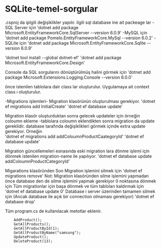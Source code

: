 # SQLite-temel-sorgular
.csproj da iplgili değişiklikler yapılır.
ilgili sql database ine ait packeage lar
 -SQL Server için 'dotnet add package Microsoft.EntityFrameworkCore.SqlServer --version 6.0.9'
 -MySQL için 'dotnet add package Pomelo.EntityFrameworkCore.MySql --version 6.0.2'
 -SQLite için 'dotnet add package Microsoft.EntityFrameworkCore.Sqlite --version 6.0.9'
 
  'dotnet tool install  --global dotnet-ef'
  'dotnet add package Microsoft.EntityFrameworkCore.Design'

Console da SQL sorgularını dönüştürülmüş halini görmek için
  'dotnet add package Microsoft.Extensions.Logging.Console --version 6.0.0'
  
önce istenilen tablolara dair class lar oluşturulur.
Uygulamaya ait context class ı oluşturulur.

-Migrations işlemleri-
Migration klasörünün oluşturulması gerekiyor.
'dotnet ef migrations add InitialCreate'
'dotnet ef database update'

Migration klasör oluşturduktan sonra gelecek updateler için örneğin coloumn ekleme 
-tablolara coloumn eklendikten sonra migration da update gereklidir. database tarafında değişiklikleri görmek içinde extra update gerekiyor.
Orneğin  
  'dotnet ef migrations add addColoumnProductCaategoryId' 
  'dotnet ef database update'
  
Migration güncellemeleri esnasında eski migration lara dönme işlemi için dönmek istenilen migration-name ile yapılıyor.
 'dotnet ef database update addColoumnProductCategoryId'
 
Migarations klasöründen Son Migration işlemini silmek için
 'dotnet ef migrations remove'
Not: Migration klasöründen silme işlemini yapmadan önce database den de silme işlemini yapmak gerekiyor
0 noktasına dönmek için Tüm migrationlar için başa dönmek ve tüm tabloları kaldırmak için 
 'dotnet ef database update 0'
Database i server üzerinden tamamen silmek için (Ancak database ile açık bir connection olmaması gerekiyor)
 'dotnet ef database drop'

 
Tüm program.cs de kullanılacak metotlar eklenir.


        AddProduct();
        GetAllProducts();
        GetAllProductById(1);
        GetAllProductByName("samsung");
        UpdateProduct();
        DeleteProduct(13);
